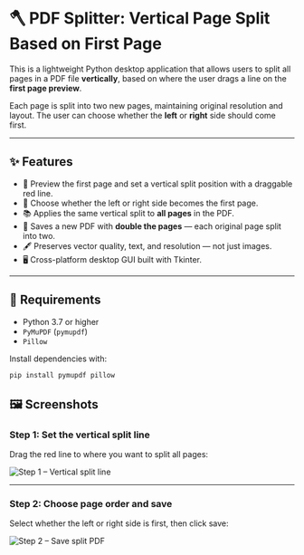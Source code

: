 # 🪓 PDF Splitter: Vertical Page Split Based on First Page

This is a lightweight Python desktop application that allows users to split all pages in a PDF file **vertically**, based on where the user drags a line on the **first page preview**.

Each page is split into two new pages, maintaining original resolution and layout. The user can choose whether the **left** or **right** side should come first.

---

## ✨ Features

- 📄 Preview the first page and set a vertical split position with a draggable red line.
- 🔀 Choose whether the left or right side becomes the first page.
- 📚 Applies the same vertical split to **all pages** in the PDF.
- 🧱 Saves a new PDF with **double the pages** — each original page split into two.
- 🖋️ Preserves vector quality, text, and resolution — not just images.
- 🖥️ Cross-platform desktop GUI built with Tkinter.

---

## 🧰 Requirements

- Python 3.7 or higher  
- `PyMuPDF` (`pymupdf`)  
- `Pillow`  

Install dependencies with:

```bash
pip install pymupdf pillow
```

## 🖼️ Screenshots

### Step 1: Set the vertical split line  
Drag the red line to where you want to split all pages:

![Step 1 – Vertical split line](https://github.com/user-attachments/assets/f2dd97b6-3033-4fbe-b27c-4cd12e008e6f)

---

### Step 2: Choose page order and save  
Select whether the left or right side is first, then click save:

![Step 2 – Save split PDF](https://github.com/user-attachments/assets/09362988-22ca-43b6-88a2-76278c271b2e)
